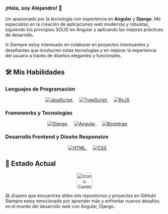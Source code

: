 ### ¡Hola, soy Alejandro! 👋

Un apasionado por la tecnología con experiencia en **Angular** y **Django**. Me especializo en la creación de aplicaciones web modernas y robustas, siguiendo los principios SOLID en Angular y aplicando las mejores prácticas de desarrollo.

🌐 Siempre estoy interesado en colaborar en proyectos interesantes y desafiantes que involucren estas tecnologías y en mejorar la experiencia del usuario a través de diseños elegantes y funcionales.

## 🛠️ Mis Habilidades
### Lenguajes de Programación
<p align="center"> 
  &emsp;
  <a href="https://developer.mozilla.org/en-US/docs/Web/JavaScript" target="_blank"> 
     <img alt="JavaScript" src="https://img.shields.io/badge/JavaScript%20-%23F7DF1E.svg?style=plastic&logo=javascript&logoColor=black">
   </a>
  &emsp;
   <a href="https://www.typescriptlang.org/" target="_blank">
    <img alt="TypeScript" src="https://img.shields.io/badge/TypeScript%20-%23007ACC.svg?style=plastic&logo=typescript&logoColor=white">
  </a>
  &emsp;
   <a href="https://rxjs-dev.firebaseapp.com/" target="_blank">
    <img alt="RxJS" src="https://img.shields.io/badge/RxJS%20-%23B7178C.svg?style=plastic&logo=reactivex&logoColor=white">
  </a>
</p>

### Frameworks y Tecnologías
<p align="center">
  &emsp;
  <a href="https://www.djangoproject.com/" target="_blank">
    <img alt="Django" src="https://img.shields.io/badge/Django%20-%23092E20.svg?style=plastic&logo=django&logoColor=white">
  </a>
  &emsp;
  <a href="https://angular.io/" target="_blank">
    <img alt="Angular" src="https://img.shields.io/badge/Angular%20-%23DD0031.svg?style=plastic&logo=angular&logoColor=white">
  </a>
  &emsp;
  <a href="https://getbootstrap.com/" target="_blank">
    <img alt="Bootstrap" src="https://img.shields.io/badge/Bootstrap%20-%23563D7C.svg?style=plastic&logo=bootstrap&logoColor=white">
  </a>
</p>

### Desarrollo Frontend y Diseño Responsivo
<p align="center"> 
  &emsp; 
  <a href="https://www.w3.org/html/" target="_blank"> 
   <img alt="HTML" src="https://img.shields.io/badge/HTML5%20-%23E34F26.svg?style=plastic&logo=html5&logoColor=white">
  </a>   
  &emsp;
  <a href="https://www.w3schools.com/css/" target="_blank">
    <img alt="CSS" src="https://img.shields.io/badge/CSS%20-%231572B6.svg?style=plastic&logo=css3&logoColor=white">
  </a> 
</p>

## 🔄 Estado Actual
<p align="center">
  <img alt="Icono Cambiante" src="https://github.com/7oSkaaa/7oSkaaa/blob/main/Images/Changing_Icon.gif?raw=true" width="50">
</p>

😄 ¡Espero que encuentres útiles mis repositorios y proyectos en GitHub! Siempre estoy emocionado por aprender más y enfrentar nuevos desafíos en el mundo del desarrollo web con Angular, Django.
